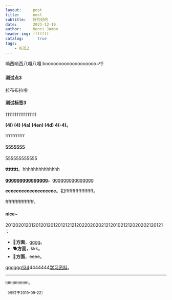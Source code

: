 ```yaml
---
layout:     post
title:      nmsl
subtitle:   好的好的
date:       2021-12-10
author:     Henri Jambo
header-img: fffffff
catalog: 	  true
tags:
    - 标签2
---
```


呦西呦西八嘎八嘎
booooooooooooooooooo~👎
 
 
#### 测试点3

拉布布拉啦
 
#### 测试标签3
 
11111111111111111

**(4l) (4) (4a) (4en) (4d) 4(-4)。**

rrrrrrrrrrr


#### 5555555
 
555555555555
 
**tttttttt**。hhhhhhhhhhhhhh
 
**ggggggggggggggg**。ggggggggggggggg
 
**eeeeeeeeeeeeeeeeeee**。扣fffffffffffffffffff。
 
fffffffffffffffffff。


#### nice~

201202012012012012012012121212022020202121201021212020202120121：
 
* **🐎方面**，gggg。
* **🐕方面**，kkk。
* **🐂方面**，eeee。


gggggg[134]({{site.baseurl}}/2021/01/11/131)4444444[学习资料]({{site.baseurl}}/1-resources)。

------

<small>ttttttttttttttttttt。</small>

<small>（修订于2019-09-22）</small>

